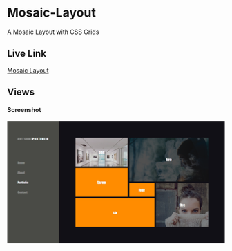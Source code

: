 # Mosaic-Layout
A Mosaic Layout with CSS Grids

## Live Link
[Mosaic Layout](https://staringelf.github.io/mosaic-layout/)

## Views

#### Screenshot

  ![Desktop View](/images/desktop.PNG?raw=true)
